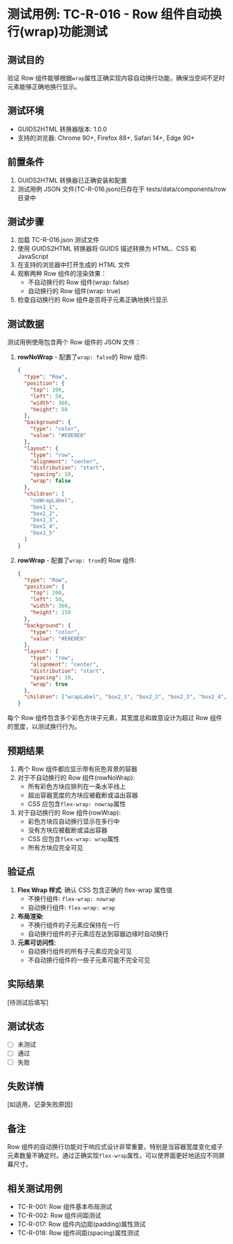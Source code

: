 # 测试用例: TC-R-016 - Row 组件自动换行(wrap)功能测试

## 测试目的

验证 Row 组件能够根据`wrap`属性正确实现内容自动换行功能，确保当空间不足时元素能够正确地换行显示。

## 测试环境

- GUIDS2HTML 转换器版本: 1.0.0
- 支持的浏览器: Chrome 90+, Firefox 88+, Safari 14+, Edge 90+

## 前置条件

1. GUIDS2HTML 转换器已正确安装和配置
2. 测试用例 JSON 文件(TC-R-016.json)已存在于 tests/data/components/row 目录中

## 测试步骤

1. 加载 TC-R-016.json 测试文件
2. 使用 GUIDS2HTML 转换器将 GUIDS 描述转换为 HTML、CSS 和 JavaScript
3. 在支持的浏览器中打开生成的 HTML 文件
4. 观察两种 Row 组件的渲染效果：
   - 不自动换行的 Row 组件(wrap: false)
   - 自动换行的 Row 组件(wrap: true)
5. 检查自动换行的 Row 组件是否将子元素正确地换行显示

## 测试数据

测试用例使用包含两个 Row 组件的 JSON 文件：

1. **rowNoWrap** - 配置了`wrap: false`的 Row 组件:

   ```json
   {
     "type": "Row",
     "position": {
       "top": 100,
       "left": 50,
       "width": 360,
       "height": 80
     },
     "background": {
       "type": "color",
       "value": "#E0E0E0"
     },
     "layout": {
       "type": "row",
       "alignment": "center",
       "distribution": "start",
       "spacing": 10,
       "wrap": false
     },
     "children": [
       "noWrapLabel",
       "box1_1",
       "box1_2",
       "box1_3",
       "box1_4",
       "box1_5"
     ]
   }
   ```

2. **rowWrap** - 配置了`wrap: true`的 Row 组件:
   ```json
   {
     "type": "Row",
     "position": {
       "top": 200,
       "left": 50,
       "width": 360,
       "height": 150
     },
     "background": {
       "type": "color",
       "value": "#E0E0E0"
     },
     "layout": {
       "type": "row",
       "alignment": "center",
       "distribution": "start",
       "spacing": 10,
       "wrap": true
     },
     "children": ["wrapLabel", "box2_1", "box2_2", "box2_3", "box2_4", "box2_5"]
   }
   ```

每个 Row 组件包含多个彩色方块子元素，其宽度总和故意设计为超过 Row 组件的宽度，以测试换行行为。

## 预期结果

1. 两个 Row 组件都应显示带有灰色背景的容器
2. 对于不自动换行的 Row 组件(rowNoWrap):
   - 所有彩色方块应排列在一条水平线上
   - 超出容器宽度的方块应被截断或溢出容器
   - CSS 应包含`flex-wrap: nowrap`属性
3. 对于自动换行的 Row 组件(rowWrap):
   - 彩色方块应自动换行显示在多行中
   - 没有方块应被截断或溢出容器
   - CSS 应包含`flex-wrap: wrap`属性
   - 所有方块应完全可见

## 验证点

1. **Flex Wrap 样式**: 确认 CSS 包含正确的 flex-wrap 属性值
   - 不换行组件: `flex-wrap: nowrap`
   - 自动换行组件: `flex-wrap: wrap`
2. **布局渲染**:
   - 不换行组件的子元素应保持在一行
   - 自动换行组件的子元素应在达到容器边缘时自动换行
3. **元素可访问性**:
   - 自动换行组件的所有子元素应完全可见
   - 不自动换行组件的一些子元素可能不完全可见

## 实际结果

[待测试后填写]

## 测试状态

- [ ] 未测试
- [ ] 通过
- [ ] 失败

## 失败详情

[如适用，记录失败原因]

## 备注

Row 组件的自动换行功能对于响应式设计非常重要，特别是当容器宽度变化或子元素数量不确定时。通过正确实现`flex-wrap`属性，可以使界面更好地适应不同屏幕尺寸。

## 相关测试用例

- TC-R-001: Row 组件基本布局测试
- TC-R-002: Row 组件间距测试
- TC-R-017: Row 组件内边距(padding)属性测试
- TC-R-018: Row 组件间距(spacing)属性测试
